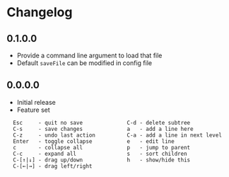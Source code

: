 # Changelog

## 0.1.0.0
 - Provide a command line argument to load that file
 - Default `saveFile` can be modified in config file
## 0.0.0.0
 - Initial release
 - Feature set
```
  Esc     - quit no save              C-d - delete subtree             
  C-s     - save changes              a   - add a line here            
  C-z     - undo last action          C-a - add a line in next level   
  Enter   - toggle collapse           e   - edit line                  
  c       - collapse all              p   - jump to parent             
  C-c     - expand all                s   - sort children              
  C-[↑|↓] - drag up/down              h   - show/hide this             
  C-[←|→] - drag left/right                                            
                                                               
```